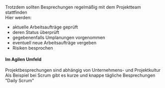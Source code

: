 Trotzdem sollten Besprechungen regelmäßig mit dem Projektteam stattfinden  
Hier werden:

- aktuelle Arbeitsaufträge geprüft
- deren Status überprüft
- gegebenenfalls Umplanungen vorgenommen
- eventuell neue Arbeitsaufträge vergeben
- Risiken besprochen

#### Im Agilen Umfeld

Projektbesprechungen sind abhängig von Unternehmens- und Projektkultur  
Als Beispiel bei Scrum gibt es kurze und knappe tägliche Besprechungen "Daily Scrum"
